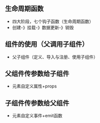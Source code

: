 ## 生命周期函数
  - 四大阶段，七个钩子函数（生命周期函数）
  - 创建-》挂载-》数据更新-》销毁
## 组件的使用（父调用子组件）
  - 父子组件（定义、导入与注册、使用子组件）
## 父组件传参数给子组件
  - 元素自定义属性+props
## 子组件传参数给父组件
  - 元素自定义事件+emit函数
